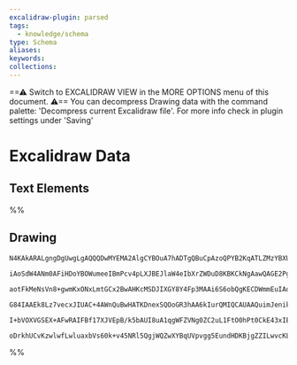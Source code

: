 ```yaml
---
excalidraw-plugin: parsed
tags:
  - knowledge/schema
type: Schema
aliases:
keywords:
collections:
---
```

==⚠  Switch to EXCALIDRAW VIEW in the MORE OPTIONS menu of this document. ⚠== You can decompress Drawing data with the command palette: 'Decompress current Excalidraw file'. For more info check in plugin settings under 'Saving'


# Excalidraw Data

## Text Elements
%%
## Drawing
```compressed-json
N4KAkARALgngDgUwgLgAQQQDwMYEMA2AlgCYBOuA7hADTgQBuCpAzoQPYB2KqATLZMzYBXUtiRoIACyhQ4zZAHoFAc0JRJQgEYA6bGwC2CgF7N6hbEcK4OCtptbErHALRY8RMpWdx8Q1TdIEfARcZgRmBShcZQUebQB2bQBWGjoghH0EDihmbgBtcDBQMBKIEm4MbAAlIwBGAEEAKRT+UthECqgsKFSSyExuWoAGeNbIGG5nJKTa7R4k+IAOWvmx

iAoSdW4ANm0AFiHDoYBOWumeeIBmPcv4pLXJBEJlaW4eIbXrZWDuD8KBKCkNgAawQAGE2Pg2KQKgBiWoIBEI3qlTS4bDA5RAoQcYgQqEwiSA6zMOC4QLZFGQABmhHw+AAyrAfhJBB4qRBmICQQgAOqbSSDNZcoGgpkwFnoNnlNbYl4ccK5NC1NZsMnYNQTZWHNZY4RwACSxCVqDyAF01tTyJkjdwOEJ6WtCLisBVcEMOdjcQrmCb7Y7/pyEAhiIN

aotFkMeNsVn8+gwmKxONxLmtGCx2BwAHKcMSDJIXGY8Y4Fp3MAAi6S6obQgKECDWmmEuIAosFMtk/Q78GshHBiLhq4MrvFtntjpdarV4ks1kQOMC7d252wMSHuNSCGE1l1MD0JJ7KAAVboVDnUzhQBmEIziVC1baWy8AMVw+jpWtQ90Du6g9SIyhcBIwTUj0aZMFA5gEP+zxAegUBqhyejZLgzpMLaaD+j2gbQs8zoECee5np8QgIVU4Q3nedYNo

G84IAAEk8Lz7vecxJIUAC+4AWnQuBwHATKDnexSQOoGR3hAA6kIurQMIQCAUAAQuimJenikLQnC1LaTpKIQNgIgUlABpdPoTKiuCGmEug8KInZekGaQRkmRkykYnqOLqQSnTkBwpLklkYGFPphmBS5+jPnSjLMhJ0qhrJjnOaZ5k8vyxBbMqCWhdk4UpWKMUVHFDnZcZplVMI8qKkKwWJWFpkAPLqpqgw6jVJXhc+L5vh+3DfqUtU5aZnXZNet6D

I+bVOXVGSEX+AFwRAIFBf17XJVEpB/k5bAUI8uA1qgWFZVNg0ZC2uL1FtO0hPt0CkE43xIEdSUZBdQIUEe8ASWpenMNgQL0gAGtwiy3LJv3/fgACaOxDHsCR7Dw4Z3LJRhsAY3AiZA9AEPWgycU9036OVnk+ianKSOScB6ViJCjXe7yyTTxBMggVNoH1kBMwAsmwxAIGduCaME+3UYzd1eZpaCYxAimQjdpDKGiAAUiOjLw07UOratDMkACUHLkc

oDrkhUCvKzwlwfLwluaxbVs60k+v45NRl5QgjWQZwXYBqUVpvgg5EundHDKBjgZZILwvcKLgbYEQbOoDH8YcP70ekPWqqkXRaf1s7pR2AAVgg2A5AyKdwDzfMC0L65oJu+DbsF6KQYwR5o/gYfxu0sXpCXmZIUIXIGB9HSYcutGrqC+31438b4KEf59637dLvSnHgBx/AQLSwQmsAXEcUAA=
```
%%
